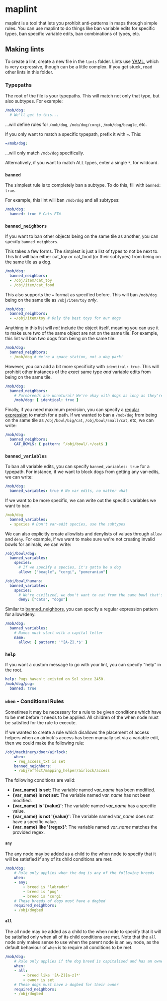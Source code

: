 # maplint
maplint is a tool that lets you prohibit anti-patterns in maps through simple rules. You can use maplint to do things like ban variable edits for specific types, ban specific variable edits, ban combinations of types, etc.

## Making lints

To create a lint, create a new file in the `lints` folder. Lints use [YAML](https://learnxinyminutes.com/docs/yaml/), which is very expressive, though can be a little complex. If you get stuck, read other lints in this folder.

### Typepaths
The root of the file is your typepaths. This will match not only that type, but also subtypes. For example:

```yml
/mob/dog:
  # We'll get to this...
```

...will define rules for `/mob/dog`, `/mob/dog/corgi`, `/mob/dog/beagle`, etc.

If you only want to match a specific typepath, prefix it with `=`. This:

```yml
=/mob/dog:
```

...will only match `/mob/dog` specifically.

Alternatively, if you want to match ALL types, enter a single `*`, for wildcard.

### `banned`
The simplest rule is to completely ban a subtype. To do this, fill with `banned: true`.

For example, this lint will ban `/mob/dog` and all subtypes:

```yml
/mob/dog:
  banned: true # Cats FTW
```

### `banned_neighbors`
If you want to ban other objects being on the same tile as another, you can specify `banned_neighbors`.

This takes a few forms. The simplest is just a list of types to not be next to. This lint will ban either cat_toy *or* cat_food (or their subtypes) from being on the same tile as a dog.

```yml
/mob/dog:
  banned_neighbors:
  - /obj/item/cat_toy
  - /obj/item/cat_food
```

This also supports the `=` format as specified before. This will ban `/mob/dog` being on the same tile as `/obj/item/toy` *only*.

```yml
/mob/dog:
  banned_neighbors:
  - =/obj/item/toy # Only the best toys for our dogs
```

Anything in this list will *not* include the object itself, meaning you can use it to make sure two of the same object are not on the same tile. For example, this lint will ban two dogs from being on the same tile:

```yml
/mob/dog:
  banned_neighbors:
  - /mob/dog # We're a space station, not a dog park!
```

However, you can add a bit more specificity with `identical: true`. This will prohibit other instances of the *exact* same type *and* variable edits from being on the same tile.

```yml
/mob/dog:
  banned_neighbors:
    # Purebreeds are unnatural! We're okay with dogs as long as they're different.
    /mob/dog: { identical: true }
```

Finally, if you need maximum precision, you can specify a [regular expression](https://en.wikipedia.org/wiki/Regular_expression) to match for a path. If we wanted to ban a `/mob/dog` from being on the same tile as `/obj/bowl/big/cat`, `/obj/bowl/small/cat`, etc, we can write:

```yml
/mob/dog:
  banned_neighbors:
    CAT_BOWLS: { pattern: ^/obj/bowl/.+/cat$ }
```

### `banned_variables`
To ban all variable edits, you can specify `banned_variables: true` for a typepath. For instance, if we want to block dogs from getting any var-edits, we can write:

```yml
/mob/dog:
  banned_variables: true # No var edits, no matter what
```

If we want to be more specific, we can write out the specific variables we want to ban.

```yml
/mob/dog
  banned_variables:
  - species # Don't var-edit species, use the subtypes
```

We can also explicitly create allowlists and denylists of values through `allow` and `deny`. For example, if we want to make sure we're not creating invalid bowls for animals, we can write:

```yml
/obj/bowl/dog:
  banned_variables:
    species:
      # If we specify a species, it's gotta be a dog
      allow: ["beagle", "corgi", "pomeranian"]

/obj/bowl/humans:
  banned_variables:
    species:
      # We're civilized, we don't want to eat from the same bowl that's var-edited for animals
      deny: ["cats", "dogs"]
```

Similar to [banned_neighbors](#banned_neighbors), you can specify a regular expression pattern for allow/deny.

```yml
/mob/dog:
  banned_variables:
    # Names must start with a capital letter
    name:
      allow: { pattern: '^[A-Z].*$' }
```

### `help`
If you want a custom message to go with your lint, you can specify "help" in the root.

```yml
help: Pugs haven't existed on Sol since 2450.
/mob/dog/pug:
  banned: true
```

### `when` - Conditional Rules

Sometimes it may be necessary for a rule to be given conditions which have to be met before it needs to be applied. All children of the when node must be satisfied for the rule to execute.

If we wanted to create a rule which disallows the placement of access helpers when an airlock's access has been manually set via a variable edit, then we could make the following rule:

```yml
/obj/machinery/door/airlock:
	when:
	- req_access_txt is set
	banned_neighbors:
	- /obj/effect/mapping_helper/airlock/access
```

The following conditions are valid:
- **{var_name} is set**: The variable named *var_name* has been modified.
- **{var_name} is not set**: The variable named *var_name* has not been modified.
- **{var_name} is '{value}'**: The variable named *var_name* has a specific value.
- **{var_name} is not '{value}'**: The variable named *var_name* does not have a specific value.
- **{var_name} like '{regex}'**: The variable named *var_name* matches the provided regex.

#### `any`

The any node may be added as a child to the when node to specify that it will be satisfied if any of its child conditions are met.

```yml
/mob/dog:
	# Rule only applies when the dog is any of the following breeds
	when:
	- any:
		- breed is 'labrador'
		- breed is 'pug'
		- breed is 'corgi'
	# These breeds of dogs must have a dogbed
	required_neighbors:
	- /obj/dogbed
```

#### `all`

The all node may be added as a child to the when node to specify that it will be satisfied only when all of its child conditions are met. Note that the `all` node only makes sense to use when the parent node is an `any` node, as the default behaviour of `when` is to require all conditions to be met.

```yml
/mob/dog:
	# Rule only applies if the dog breed is capitalised and has an owner
	when:
	- all:
		- breed like '[A-Z][a-z]*'
		- owner is set
	# These dogs must have a dogbed for their owner
	required_neighbors:
	- /obj/dogbed
```
